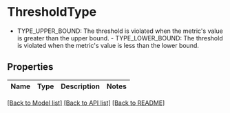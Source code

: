 # ThresholdType

 - TYPE_UPPER_BOUND: The threshold is violated when the metric's value is greater than the upper bound.  - TYPE_LOWER_BOUND: The threshold is violated when the metric's value is less than the lower bound.

## Properties

Name | Type | Description | Notes
------------ | ------------- | ------------- | -------------

[[Back to Model list]](../README.md#documentation-for-models) [[Back to API list]](../README.md#documentation-for-api-endpoints) [[Back to README]](../README.md)

